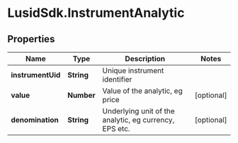 # LusidSdk.InstrumentAnalytic

## Properties
Name | Type | Description | Notes
------------ | ------------- | ------------- | -------------
**instrumentUid** | **String** | Unique instrument identifier | 
**value** | **Number** | Value of the analytic, eg price | [optional] 
**denomination** | **String** | Underlying unit of the analytic, eg currency, EPS etc. | [optional] 


